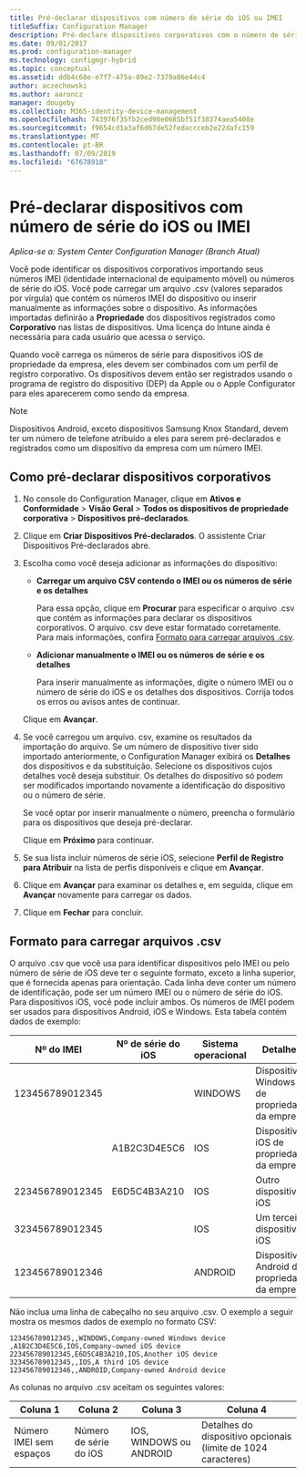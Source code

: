 ```yaml
---
title: Pré-declarar dispositivos com número de série do iOS ou IMEI
titleSuffix: Configuration Manager
description: Pré-declare dispositivos corporativos com o número de série do iOS ou IMEI deles.
ms.date: 09/01/2017
ms.prod: configuration-manager
ms.technology: configmgr-hybrid
ms.topic: conceptual
ms.assetid: ddb4c68e-e7f7-475a-89e2-7379a86e44c4
author: aczechowski
ms.author: aaroncz
manager: dougeby
ms.collection: M365-identity-device-management
ms.openlocfilehash: 743976f35fb2ced98e0685bf51f38374aea5408e
ms.sourcegitcommit: f9654cd1a3af6d67de52fedaccceb2e22dafc159
ms.translationtype: MT
ms.contentlocale: pt-BR
ms.lasthandoff: 07/09/2019
ms.locfileid: "67678918"
---
```

# <a name="predeclare-devices-with-imei-or-ios-serial-numbers"></a>Pré-declarar dispositivos com número de série do iOS ou IMEI

*Aplica-se a: System Center Configuration Manager (Branch Atual)*

Você pode identificar os dispositivos corporativos importando seus números IMEI (identidade internacional de equipamento móvel) ou números de série do iOS. Você pode carregar um arquivo .csv (valores separados por vírgula) que contém os números IMEI do dispositivo ou inserir manualmente as informações sobre o dispositivo.  As informações importadas definirão a **Propriedade** dos dispositivos registrados como **Corporativo** nas listas de dispositivos. Uma licença do Intune ainda é necessária para cada usuário que acessa o serviço.  

Quando você carrega os números de série para dispositivos iOS de propriedade da empresa, eles devem ser combinados com um perfil de registro corporativo. Os dispositivos devem então ser registrados usando o programa de registro do dispositivo (DEP) da Apple ou o Apple Configurator para eles aparecerem como sendo da empresa.

>[!NOTE]
>Dispositivos Android, exceto dispositivos Samsung Knox Standard, devem ter um número de telefone atribuído a eles para serem pré-declarados e registrados como um dispositivo da empresa com um número IMEI.

## <a name="how-to-predeclare-corporate-owned-devices"></a>Como pré-declarar dispositivos corporativos

1. No console do Configuration Manager, clique em **Ativos e Conformidade** > **Visão Geral** > **Todos os dispositivos de propriedade corporativa** > **Dispositivos pré-declarados**.

2. Clique em **Criar Dispositivos Pré-declarados**. O assistente Criar Dispositivos Pré-declarados abre.

3. Escolha como você deseja adicionar as informações do dispositivo:

    -  **Carregar um arquivo CSV contendo o IMEI ou os números de série e os detalhes**

       Para essa opção, clique em **Procurar** para especificar o arquivo .csv que contém as informações para declarar os dispositivos corporativos. O arquivo. csv deve estar formatado corretamente. Para mais informações, confira [Formato para carregar arquivos .csv](#format-for-uploading-csv-files).

    -  **Adicionar manualmente o IMEI ou os números de série e os detalhes**

       Para inserir manualmente as informações, digite o número IMEI ou o número de série do iOS e os detalhes dos dispositivos. Corrija todos os erros ou avisos antes de continuar.

   Clique em **Avançar**.

4. Se você carregou um arquivo. csv, examine os resultados da importação do arquivo. Se um número de dispositivo tiver sido importado anteriormente, o Configuration Manager exibirá os **Detalhes** dos dispositivos e da substituição. Selecione os dispositivos cujos detalhes você deseja substituir. Os detalhes do dispositivo só podem ser modificados importando novamente a identificação do dispositivo ou o número de série.

   Se você optar por inserir manualmente o número, preencha o formulário para os dispositivos que deseja pré-declarar.

   Clique em **Próximo** para continuar.

5. Se sua lista incluir números de série iOS, selecione **Perfil de Registro para Atribuir** na lista de perfis disponíveis e clique em **Avançar**.

6. Clique em **Avançar** para examinar os detalhes e, em seguida, clique em **Avançar** novamente para carregar os dados.

7. Clique em **Fechar** para concluir.

## <a name="format-for-uploading-csv-files"></a>Formato para carregar arquivos .csv

O arquivo .csv que você usa para identificar dispositivos pelo IMEI ou pelo número de série de iOS deve ter o seguinte formato, exceto a linha superior, que é fornecida apenas para orientação. Cada linha deve conter um número de identificação, pode ser um número IMEI ou o número de série do iOS. Para dispositivos iOS, você pode incluir ambos. Os números de IMEI podem ser usados para dispositivos Android, iOS e Windows. Esta tabela contém dados de exemplo:

| Nº do IMEI  | Nº de série do iOS  | Sistema operacional | Detalhes |
|------------ |---------------|-----|-----|
| 123456789012345    |   | WINDOWS | Dispositivo Windows de propriedade da empresa|
|   | A1B2C3D4E5C6 | IOS | Dispositivo iOS de propriedade da empresa|
| 223456789012345 | E6D5C4B3A210 |   IOS | Outro dispositivo iOS|
| 323456789012345 |        |   IOS | Um terceiro dispositivo iOS|
| 123456789012346 |         |   ANDROID | Dispositivo Android de propriedade da empresa|

Não inclua uma linha de cabeçalho no seu arquivo .csv. O exemplo a seguir mostra os mesmos dados de exemplo no formato CSV:

```
123456789012345,,WINDOWS,Company-owned Windows device
,A1B2C3D4E5C6,IOS,Company-owned iOS device
223456789012345,E6D5C4B3A210,IOS,Another iOS device
323456789012345,,IOS,A third iOS device
123456789012346,,ANDROID,Company-owned Android device
```

As colunas no arquivo .csv aceitam os seguintes valores:

| Coluna 1 | Coluna 2 | Coluna 3 | Coluna 4 |
|---|---|---|---|
|Número IMEI sem espaços | Número de série do iOS | IOS, WINDOWS ou ANDROID | Detalhes do dispositivo opcionais (limite de 1024 caracteres) |
